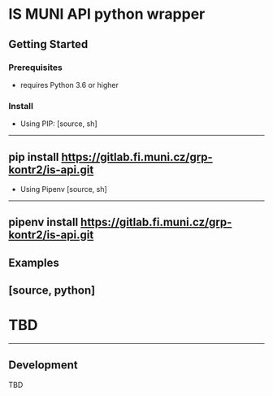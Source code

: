 # IS MUNI API python wrapper


## Getting Started



### Prerequisites

- requires Python 3.6 or higher

### Install

- Using PIP:
[source, sh]
----
pip install https://gitlab.fi.muni.cz/grp-kontr2/is-api.git
----

- Using Pipenv
[source, sh]
----
pipenv install https://gitlab.fi.muni.cz/grp-kontr2/is-api.git
----

## Examples

[source, python]
----
# TBD
----

## Development

TBD


